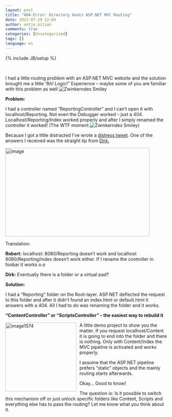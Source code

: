 ```yaml
---
layout: post
title: "404-Error: Directory beats ASP.NET MVC Routing"
date: 2012-07-29 12:04
author: antje.kilian
comments: true
categories: [Uncategorized]
tags: []
language: en
---
```

{% include JB/setup %}
<p>&#160;</p>  <p><b></b></p>  <p>I had a little routing problem with an ASP.NET MVC website and the solution brought me a little “Ah! Logic!” Experience – maybe some of you are familiar with this problem as well <img style="border-bottom-style: none; border-left-style: none; border-top-style: none; border-right-style: none" class="wlEmoticon wlEmoticon-winkingsmile" alt="Zwinkerndes Smiley" src="http://code-inside.de/blog-in/wp-content/uploads/wlEmoticon-winkingsmile42.png" /></p>  <p><b>Problem:</b></p>  <p>I had a controller named “ReportingController” and I can’t open it with localhost/Reporting. Not even the Debugger worked – just a 404. Localhost/Reporting/Index worked properly and after I simply renamed the controller it worked! (The WTF moment <img style="border-bottom-style: none; border-left-style: none; border-top-style: none; border-right-style: none" class="wlEmoticon wlEmoticon-winkingsmile" alt="Zwinkerndes Smiley" src="http://code-inside.de/blog-in/wp-content/uploads/wlEmoticon-winkingsmile42.png" />)</p>  <p>Because I got a little distracted I’ve wrote a <a href="https://twitter.com/robert0muehsig/status/222704828114149377">distress tweet</a>. One of the answers I received was the straight tip from <a href="https://twitter.com/d03n3rfr1tz3">Dirk.</a></p>  <p><img title="image" border="0" alt="image" src="http://code-inside.de/blog/wp-content/uploads/image_thumb734.png" width="449" height="276" /></p>  <p>Translation: </p>  <p><strong>Robert:</strong> localhost: 8080/Reporting doesn’t work and localhost 8080/Reporting/index doesn’t work either. If I rename the controller in foobar it works o.o</p>  <p><strong>Dirk:</strong> Eventually there is a folder or a virtual pad? </p>  <p><b>Solution:</b></p>  <p><b></b></p>  <p>I had a “Reporting” folder on the Root-layer. ASP.NET deflected the request to this folder and after it didn’t found an index.html or default.html it answers with a 404. All I had to do was renaming the folder and it works. </p>  <p><b>“ContentController” or “ScriptsController” – the easiest way to rebuild it</b></p>  <p><a href="http://code-inside.de/blog-in/wp-content/uploads/image1574.png"><img style="background-image: none; border-bottom: 0px; border-left: 0px; margin: 0px 10px 10px 0px; padding-left: 0px; padding-right: 0px; display: inline; float: left; border-top: 0px; border-right: 0px; padding-top: 0px" title="image1574" border="0" alt="image1574" align="left" src="http://code-inside.de/blog-in/wp-content/uploads/image1574_thumb.png" width="221" height="215" /></a>A little demo project to show you the matter. If you request localhost/Content it is going to end into the folder and there is nothing. Only with Content/Index the MVC pipeline is activated and works properly. </p>  <p>I assume that the ASP.NET pipeline prefers “static” objects and the mainly routing starts afterwards. </p>  <p>Okay… Good to know!</p>  <p>The question is: Is it possible to switch this mechanism off or just unlock specific folders like Content, Scripts and everything else has to pass the routing? Let me know what you think about it. </p>
